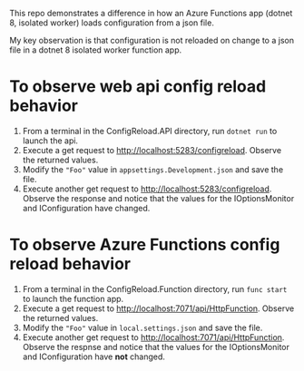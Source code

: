 This repo demonstrates a difference in how an Azure Functions app (dotnet 8, isolated worker) loads configuration from a json file.

My key observation is that configuration is not reloaded on change to a json file in a dotnet 8 isolated worker function app.

# To observe web api config reload behavior
1. From a terminal in the ConfigReload.API directory, run `dotnet run` to launch the api.
2. Execute a get request to [http://localhost:5283/configreload](http://localhost:5283/configreload). Observe the returned values.
3. Modify the `"Foo"` value in `appsettings.Development.json` and save the file.
4. Execute another get request to [http://localhost:5283/configreload](http://localhost:5283/configreload). Observe the response and notice that the values for the IOptionsMonitor and IConfiguration have changed.

# To observe Azure Functions config reload behavior
1. From a terminal in the ConfigReload.Function directory, run `func start` to launch the function app.
2. Execute a get request to [http://localhost:7071/api/HttpFunction](http://localhost:7071/api/HttpFunction). Observe the returned values.
3. Modify the `"Foo"` value in `local.settings.json` and save the file.
4. Execute another get request to [http://localhost:7071/api/HttpFunction](http://localhost:7071/api/HttpFunction). Observe the respnse and notice that the values for the IOptionsMonitor and IConfiguration have **not** changed.
